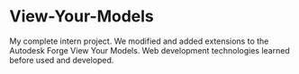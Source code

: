 # View-Your-Models
My complete intern project. We modified and added extensions to the Autodesk Forge View Your Models. Web development technologies learned before used and developed.
